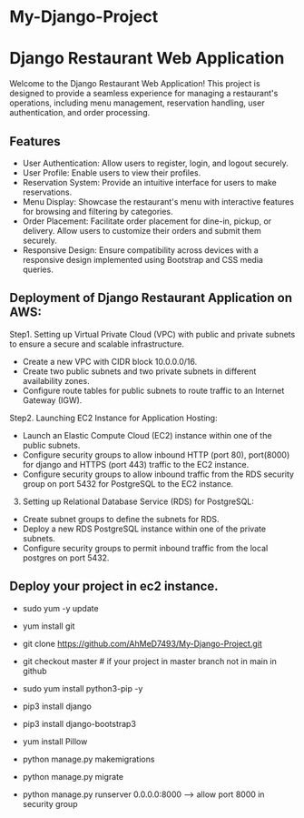 # My-Django-Project
# Django Restaurant Web Application

Welcome to the Django Restaurant Web Application! This project is designed to provide a seamless experience for managing a restaurant's operations, including menu management, reservation handling, user authentication, and order processing.

## Features
- User Authentication: Allow users to register, login, and logout securely.
- User Profile: Enable users to view their profiles.
- Reservation System: Provide an intuitive interface for users to make reservations.
- Menu Display: Showcase the restaurant's menu with interactive features for browsing and filtering by categories.
- Order Placement: Facilitate order placement for dine-in, pickup, or delivery. Allow users to customize their orders and submit them securely.
- Responsive Design: Ensure compatibility across devices with a responsive design implemented using Bootstrap and CSS media queries.

## Deployment of Django Restaurant Application on AWS:

Step1. Setting up Virtual Private Cloud (VPC) with public and private subnets to ensure a secure and scalable infrastructure.
- Create a new VPC with CIDR block 10.0.0.0/16.
- Create two public subnets and two private subnets in different availability zones.
- Configure route tables for public subnets to route traffic to an Internet Gateway (IGW).

Step2. Launching EC2 Instance for Application Hosting:
- Launch an Elastic Compute Cloud (EC2) instance within one of the public subnets.
- Configure security groups to allow inbound HTTP (port 80), port(8000) for django and HTTPS (port 443) traffic to the EC2 instance.
- Configure security groups to allow inbound traffic from the RDS security group on port 5432 for PostgreSQL to the EC2 instance.

3. Setting up Relational Database Service (RDS) for PostgreSQL:
- Create subnet groups to define the subnets for RDS.
- Deploy a new RDS PostgreSQL instance within one of the private subnets.
- Configure security groups to permit inbound traffic from the local postgres on port 5432.


## Deploy your project in ec2 instance. 

- sudo yum -y update 

- yum install git

- git clone https://github.com/AhMeD7493/My-Django-Project.git

- git checkout master # if your project in master branch not in main in github

- sudo yum install python3-pip -y

- pip3 install django

- pip3 install django-bootstrap3

- yum install Pillow

- python manage.py makemigrations

- python manage.py migrate 

- python manage.py runserver 0.0.0.0:8000 --> allow port 8000 in security group


